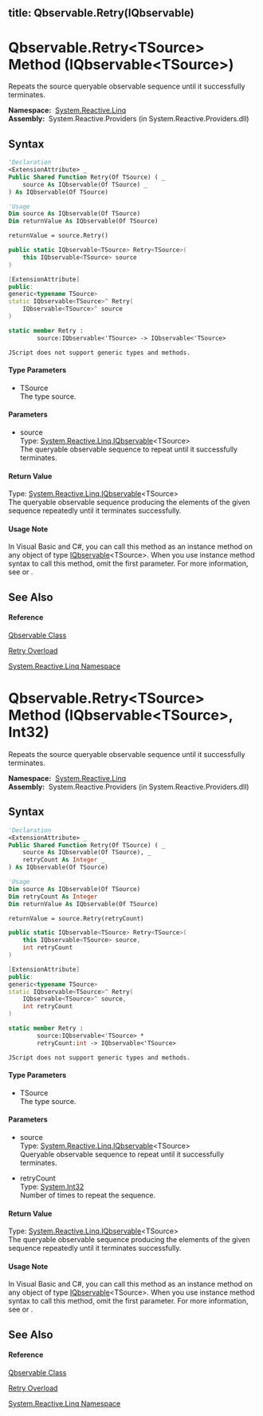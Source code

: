 title: Qbservable.Retry<TSource>(IQbservable<TSource>)
---
# Qbservable.Retry\<TSource\> Method (IQbservable\<TSource\>)

Repeats the source queryable observable sequence until it successfully terminates.

**Namespace:**  [System.Reactive.Linq](System.Reactive.Linq/System.Reactive.Linq)  
**Assembly:**  System.Reactive.Providers (in System.Reactive.Providers.dll)

## Syntax

```vb
'Declaration
<ExtensionAttribute> _
Public Shared Function Retry(Of TSource) ( _
    source As IQbservable(Of TSource) _
) As IQbservable(Of TSource)
```

```vb
'Usage
Dim source As IQbservable(Of TSource)
Dim returnValue As IQbservable(Of TSource)

returnValue = source.Retry()
```

```csharp
public static IQbservable<TSource> Retry<TSource>(
    this IQbservable<TSource> source
)
```

```c++
[ExtensionAttribute]
public:
generic<typename TSource>
static IQbservable<TSource>^ Retry(
    IQbservable<TSource>^ source
)
```

```fsharp
static member Retry : 
        source:IQbservable<'TSource> -> IQbservable<'TSource> 
```

```jscript
JScript does not support generic types and methods.
```

#### Type Parameters

- TSource  
  The type source.

#### Parameters

- source  
  Type: [System.Reactive.Linq.IQbservable](IQbservable/IQbservable(TSource))\<TSource\>  
  The queryable observable sequence to repeat until it successfully terminates.

#### Return Value

Type: [System.Reactive.Linq.IQbservable](IQbservable/IQbservable(TSource))\<TSource\>  
The queryable observable sequence producing the elements of the given sequence repeatedly until it terminates successfully.

#### Usage Note

In Visual Basic and C\#, you can call this method as an instance method on any object of type [IQbservable](IQbservable/IQbservable(TSource))\<TSource\>. When you use instance method syntax to call this method, omit the first parameter. For more information, see [](https://msdn.microsoft.com/en-us/library/Bb384936) or [](https://msdn.microsoft.com/en-us/library/Bb383977).

## See Also

#### Reference

[Qbservable Class](Qbservable/Qbservable)

[Retry Overload](Retry/Qbservable.Retry)

[System.Reactive.Linq Namespace](System.Reactive.Linq/System.Reactive.Linq)

# Qbservable.Retry\<TSource\> Method (IQbservable\<TSource\>, Int32)

Repeats the source queryable observable sequence until it successfully terminates.

**Namespace:**  [System.Reactive.Linq](System.Reactive.Linq/System.Reactive.Linq)  
**Assembly:**  System.Reactive.Providers (in System.Reactive.Providers.dll)

## Syntax

```vb
'Declaration
<ExtensionAttribute> _
Public Shared Function Retry(Of TSource) ( _
    source As IQbservable(Of TSource), _
    retryCount As Integer _
) As IQbservable(Of TSource)
```

```vb
'Usage
Dim source As IQbservable(Of TSource)
Dim retryCount As Integer
Dim returnValue As IQbservable(Of TSource)

returnValue = source.Retry(retryCount)
```

```csharp
public static IQbservable<TSource> Retry<TSource>(
    this IQbservable<TSource> source,
    int retryCount
)
```

```c++
[ExtensionAttribute]
public:
generic<typename TSource>
static IQbservable<TSource>^ Retry(
    IQbservable<TSource>^ source, 
    int retryCount
)
```

```fsharp
static member Retry : 
        source:IQbservable<'TSource> * 
        retryCount:int -> IQbservable<'TSource> 
```

```jscript
JScript does not support generic types and methods.
```

#### Type Parameters

- TSource  
  The type source.

#### Parameters

- source  
  Type: [System.Reactive.Linq.IQbservable](IQbservable/IQbservable(TSource))\<TSource\>  
  Queryable observable sequence to repeat until it successfully terminates.

- retryCount  
  Type: [System.Int32](https://msdn.microsoft.com/en-us/library/td2s409d)  
  Number of times to repeat the sequence.

#### Return Value

Type: [System.Reactive.Linq.IQbservable](IQbservable/IQbservable(TSource))\<TSource\>  
The queryable observable sequence producing the elements of the given sequence repeatedly until it terminates successfully.

#### Usage Note

In Visual Basic and C\#, you can call this method as an instance method on any object of type [IQbservable](IQbservable/IQbservable(TSource))\<TSource\>. When you use instance method syntax to call this method, omit the first parameter. For more information, see [](https://msdn.microsoft.com/en-us/library/Bb384936) or [](https://msdn.microsoft.com/en-us/library/Bb383977).

## See Also

#### Reference

[Qbservable Class](Qbservable/Qbservable)

[Retry Overload](Retry/Qbservable.Retry)

[System.Reactive.Linq Namespace](System.Reactive.Linq/System.Reactive.Linq)
